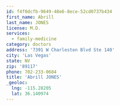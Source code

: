 ```yaml
---
id: f4f0dcfb-9649-48e6-8ece-52cd0737b434
first_name: Abrill
last_name: JONES
license: M.D.
services:
  - family-medicine
category: doctors
address: '7391 W Charleston Blvd Ste 140'
city: 'Las Vegas'
state: NV
zip: '89117'
phone: 702-233-0684
title: 'Abrill JONES'
_geoloc:
  lng: -115.28205
  lat: 36.140974
---
```

